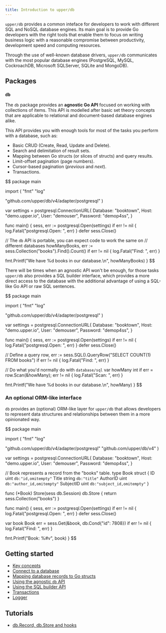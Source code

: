 ```yaml
---
title: Introduction to upper/db
---
```


`upper/db` provides a common inteface for developers to work with different SQL
and NoSQL database engines. Its main goal is to provide Go developers with the
right tools that enable them to focus on writing business logic with a
reasonable compromise between productivity, development speed and computing
resources.

Through the use of well-known database drivers, `upper/db` communicates with
the most popular database engines (PostgreSQL, MySQL, CockroachDB, Microsoft
SQLServer, SQLite and MongoDB).

## Packages

### `db`

The `db` package provides an **agnostic Go API** focused on working with
collections of items. This API is modelled after basic set theory concepts that
are applicable to relational and document-based database engines alike.

This API provides you with enough tools for most of the tasks you perform with
a database, such as:

* Basic CRUD (Create, Read, Update and Delete).
* Search and delimitation of result sets.
* Mapping between Go structs (or slices of structs) and query results.
* Limit-offset pagination (page numbers).
* Cursor-based pagination (_previous_ and _next_).
* Transactions.

$$
package main

import (
  "fmt"
  "log"

  "github.com/upper/db/v4/adapter/postgresql"
)

var settings = postgresql.ConnectionURL{
  Database: "booktown",
  Host:     "demo.upper.io",
  User:     "demouser",
  Password: "demop4ss",
}

func main() {
  sess, err := postgresql.Open(settings)
  if err != nil {
    log.Fatal("postgresql.Open: ", err)
  }
  defer sess.Close()

  // The `db` API is portable, you can expect code to work the same on
  // different databases
  howManyBooks, err := sess.Collection("books").Find().Count()
  if err != nil {
    log.Fatal("Find: ", err)
  }

  fmt.Printf("We have %d books in our database.\n", howManyBooks)
}
$$

There will be times when an agnostic API won't be enough, for those tasks
`upper/db` also provides a SQL builder interface, which provides a more direct
access to the database with the additional advantage of using a SQL-like Go API
or raw SQL sentences.

$$
package main

import (
  "fmt"
  "log"

  "github.com/upper/db/v4/adapter/postgresql"
)

var settings = postgresql.ConnectionURL{
  Database: "booktown",
  Host:     "demo.upper.io",
  User:     "demouser",
  Password: "demop4ss",
}

func main() {
  sess, err := postgresql.Open(settings)
  if err != nil {
    log.Fatal("postgresql.Open: ", err)
  }
  defer sess.Close()

  // Define a query
  row, err := sess.SQL().QueryRow("SELECT COUNT(1) FROM books")
  if err != nil {
    log.Fatal("Find: ", err)
  }

  // Do what you'd normally do with `database/sql`
  var howMany int
  if err = row.Scan(&howMany); err != nil {
    log.Fatal("Scan: ", err)
  }

  fmt.Printf("We have %d books in our database.\n", howMany)
}
$$

### An optional ORM-like interface

`db` provides an (optional) ORM-like layer for `upper/db` that allows
developers to represent data structures and relationships between them in a
more opinionated way.

$$
package main

import (
  "fmt"
  "log"

  "github.com/upper/db/v4/adapter/postgresql"
  "github.com/upper/db/v4"
)

var settings = postgresql.ConnectionURL{
  Database: "booktown",
  Host:     "demo.upper.io",
  User:     "demouser",
  Password: "demop4ss",
}

// Book represents a record from the "books" table.
type Book struct {
  ID        uint   `db:"id,omitempty"`
  Title     string `db:"title"`
  AuthorID  uint   `db:"author_id,omitempty"`
  SubjectID uint   `db:"subject_id,omitempty"`
}

func (*Book) Store(sess db.Session) db.Store {
  return sess.Collection("books")
}

func main() {
  sess, err := postgresql.Open(settings)
  if err != nil {
    log.Fatal("postgresql.Open: ", err)
  }
  defer sess.Close()

  var book Book
  err = sess.Get(&book, db.Cond{"id": 7808})
  if err != nil {
    log.Fatal("Find: ", err)
  }

  fmt.Printf("Book: %#v", book)
}
$$

## Getting started

* [Key concepts](/docs/getting-started/key-concepts)
* [Connect to a database](/docs/getting-started/connect-to-a-database)
* [Mapping database records to Go structs](/docs/getting-started/struct-mapping)
* [Using the agnostic `db` API](/docs/getting-started/agnostic-db-api)
* [Using the SQL builder API](/docs/getting-started/sql-builder-api)
* [Transactions](/docs/getting-started/transactions)
* [Logger](/docs/getting-started/logger)

## Tutorials

* [db.Record, db.Store and hooks](/docs/tutorial/record-store-and-hooks)
